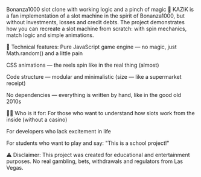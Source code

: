 Bonanza1000 slot clone with working logic and a pinch of magic 🎲
KAZIK is a fan implementation of a slot machine in the spirit of Bonanza1000, but without investments, losses and credit debts.
The project demonstrates how you can recreate a slot machine from scratch: with spin mechanics, match logic and simple animations.

🔧 Technical features:
Pure JavaScript game engine — no magic, just Math.random() and a little pain

CSS animations — the reels spin like in the real thing (almost)

Code structure — modular and minimalistic (size — like a supermarket receipt)

No dependencies — everything is written by hand, like in the good old 2010s

🤹‍♂️ Who is it for:
For those who want to understand how slots work from the inside (without a casino)

For developers who lack excitement in life

For students who want to play and say: "This is a school project!"

⚠️ Disclaimer:
This project was created for educational and entertainment purposes.
No real gambling, bets, withdrawals and regulators from Las Vegas.
